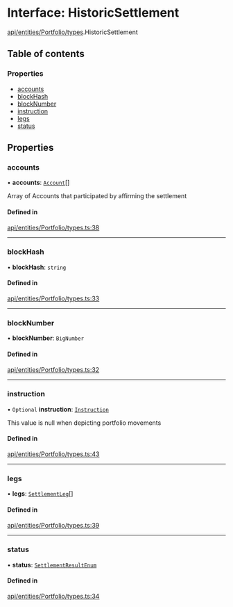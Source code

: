 # Interface: HistoricSettlement

[api/entities/Portfolio/types](../wiki/api.entities.Portfolio.types).HistoricSettlement

## Table of contents

### Properties

- [accounts](../wiki/api.entities.Portfolio.types.HistoricSettlement#accounts)
- [blockHash](../wiki/api.entities.Portfolio.types.HistoricSettlement#blockhash)
- [blockNumber](../wiki/api.entities.Portfolio.types.HistoricSettlement#blocknumber)
- [instruction](../wiki/api.entities.Portfolio.types.HistoricSettlement#instruction)
- [legs](../wiki/api.entities.Portfolio.types.HistoricSettlement#legs)
- [status](../wiki/api.entities.Portfolio.types.HistoricSettlement#status)

## Properties

### accounts

• **accounts**: [`Account`](../wiki/api.entities.Account.Account)[]

Array of Accounts that participated by affirming the settlement

#### Defined in

[api/entities/Portfolio/types.ts:38](https://github.com/PolymeshAssociation/polymesh-sdk/blob/88db4a91/src/api/entities/Portfolio/types.ts#L38)

___

### blockHash

• **blockHash**: `string`

#### Defined in

[api/entities/Portfolio/types.ts:33](https://github.com/PolymeshAssociation/polymesh-sdk/blob/88db4a91/src/api/entities/Portfolio/types.ts#L33)

___

### blockNumber

• **blockNumber**: `BigNumber`

#### Defined in

[api/entities/Portfolio/types.ts:32](https://github.com/PolymeshAssociation/polymesh-sdk/blob/88db4a91/src/api/entities/Portfolio/types.ts#L32)

___

### instruction

• `Optional` **instruction**: [`Instruction`](../wiki/api.entities.Instruction.Instruction)

This value is null when depicting portfolio movements

#### Defined in

[api/entities/Portfolio/types.ts:43](https://github.com/PolymeshAssociation/polymesh-sdk/blob/88db4a91/src/api/entities/Portfolio/types.ts#L43)

___

### legs

• **legs**: [`SettlementLeg`](../wiki/api.entities.Portfolio.types#settlementleg)[]

#### Defined in

[api/entities/Portfolio/types.ts:39](https://github.com/PolymeshAssociation/polymesh-sdk/blob/88db4a91/src/api/entities/Portfolio/types.ts#L39)

___

### status

• **status**: [`SettlementResultEnum`](../wiki/types.SettlementResultEnum)

#### Defined in

[api/entities/Portfolio/types.ts:34](https://github.com/PolymeshAssociation/polymesh-sdk/blob/88db4a91/src/api/entities/Portfolio/types.ts#L34)
